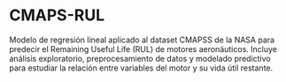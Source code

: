 # CMAPS-RUL
Modelo de regresión lineal aplicado al dataset CMAPSS de la NASA para predecir el Remaining Useful Life (RUL) de motores aeronáuticos. Incluye análisis exploratorio, preprocesamiento de datos y modelado predictivo para estudiar la relación entre variables del motor y su vida útil restante.
